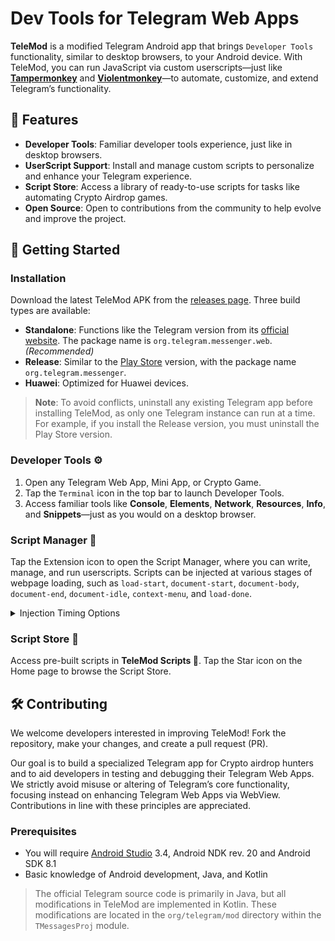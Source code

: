 # Dev Tools for Telegram Web Apps

**TeleMod** is a modified Telegram Android app that brings `Developer Tools` functionality, similar to desktop browsers, to your Android device. With TeleMod, you can run JavaScript via custom userscripts—just like **[Tampermonkey](https://www.tampermonkey.net/)** and **[Violentmonkey](https://violentmonkey.github.io/)**—to automate, customize, and extend Telegram’s functionality.

## 🚀 Features

- **Developer Tools**: Familiar developer tools experience, just like in desktop browsers.
- **UserScript Support**: Install and manage custom scripts to personalize and enhance your Telegram experience.
- **Script Store**: Access a library of ready-to-use scripts for tasks like automating Crypto Airdrop games.
- **Open Source**: Open to contributions from the community to help evolve and improve the project.

## 📲 Getting Started

### Installation

Download the latest TeleMod APK from the [releases page](https://github.com/yourusername/TelegramEnhanced/releases). Three build types are available:

- **Standalone**: Functions like the Telegram version from its [official website](https://telegram.org/android?setln=en). The package name is `org.telegram.messenger.web`. *(Recommended)*
- **Release**: Similar to the [Play Store](https://play.google.com/store/apps/details?id=org.telegram.messenger&hl=en&gl=US) version, with the package name `org.telegram.messenger`.
- **Huawei**: Optimized for Huawei devices.

> **Note**: To avoid conflicts, uninstall any existing Telegram app before installing TeleMod, as only one Telegram instance can run at a time. For example, if you install the Release version, you must uninstall the Play Store version.

### Developer Tools ⚙️

1. Open any Telegram Web App, Mini App, or Crypto Game.
2. Tap the `Terminal` icon in the top bar to launch Developer Tools.
3. Access familiar tools like **Console**, **Elements**, **Network**, **Resources**, **Info**, and **Snippets**—just as you would on a desktop browser.

### Script Manager 🧩

Tap the Extension icon to open the Script Manager, where you can write, manage, and run userscripts. Scripts can be injected at various stages of webpage loading, such as `load-start`, `document-start`, `document-body`, `document-end`, `document-idle`, `context-menu`, and `load-done`.

<details>
  <summary>Injection Timing Options</summary>

  ```js
  // @run-at load-start
  ```
The script is injected as the WebView starts loading a URL, equivalent to [onPageStarted](https://developer.android.com/reference/android/webkit/WebViewClient#onPageStarted%28android.webkit.WebView,%20java.lang.String,%20android.graphics.Bitmap%29).

  ```js
  // @run-at document-start
  ```
The script is injected as early as possible.

  ```js
  // @run-at document-body
  ```
The script is injected once the `<body>` element is present.

  ```js
  // @run-at document-end
  ```
The script is injected after the DOMContentLoaded event fires.

  ```js
  // @run-at document-idle
  ```
The script is injected after the DOMContentLoaded event.

  ```js
  // @run-at context-menu
  ```
The script is injected when the context menu is opened.

  ```js
  // @run-at load-done
  ```
The script is injected when the WebView finishes loading, similar to [onPageFinished](https://developer.android.com/reference/android/webkit/WebViewClient#onPageFinished%28android.webkit.WebView,%20java.lang.String%29).

</details>

### Script Store 🤖

Access pre-built scripts in **TeleMod Scripts 🤖**. Tap the Star icon on the Home page to browse the Script Store.

## 🛠️ Contributing

We welcome developers interested in improving TeleMod! Fork the repository, make your changes, and create a pull request (PR).

Our goal is to build a specialized Telegram app for Crypto airdrop hunters and to aid developers in testing and debugging their Telegram Web Apps. We strictly avoid misuse or altering of Telegram’s core functionality, focusing instead on enhancing Telegram Web Apps via WebView. Contributions in line with these principles are appreciated.

### Prerequisites

- You will require [Android Studio](https://developer.android.com/studio) 3.4, Android NDK rev. 20 and Android SDK 8.1
- Basic knowledge of Android development, Java, and Kotlin

> The official Telegram source code is primarily in Java, but all modifications in TeleMod are implemented in Kotlin. These modifications are located in the `org/telegram/mod` directory within the `TMessagesProj` module.